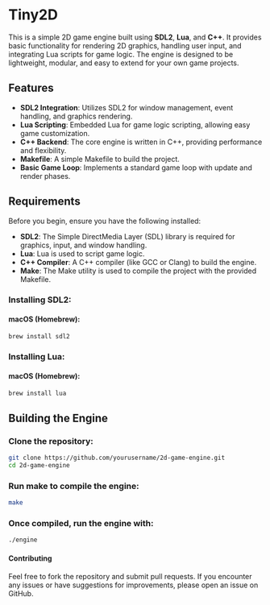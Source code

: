 # Tiny2D

This is a simple 2D game engine built using **SDL2**, **Lua**, and **C++**. It provides basic functionality for rendering 2D graphics, handling user input, and integrating Lua scripts for game logic. The engine is designed to be lightweight, modular, and easy to extend for your own game projects.

## Features

- **SDL2 Integration**: Utilizes SDL2 for window management, event handling, and graphics rendering.
- **Lua Scripting**: Embedded Lua for game logic scripting, allowing easy game customization.
- **C++ Backend**: The core engine is written in C++, providing performance and flexibility.
- **Makefile**: A simple Makefile to build the project.
- **Basic Game Loop**: Implements a standard game loop with update and render phases.

## Requirements

Before you begin, ensure you have the following installed:

- **SDL2**: The Simple DirectMedia Layer (SDL) library is required for graphics, input, and window handling.
- **Lua**: Lua is used to script game logic.
- **C++ Compiler**: A C++ compiler (like GCC or Clang) to build the engine.
- **Make**: The Make utility is used to compile the project with the provided Makefile.

### Installing SDL2:

#### macOS (Homebrew):
```bash
brew install sdl2
```

### Installing Lua:

#### macOS (Homebrew):
```bash
brew install lua
```

## Building the Engine

### Clone the repository:
```bash
git clone https://github.com/yourusername/2d-game-engine.git
cd 2d-game-engine
```

### Run make to compile the engine:
```bash
make
```

### Once compiled, run the engine with:
```bash
./engine
```

#### Contributing

Feel free to fork the repository and submit pull requests. If you encounter any issues or have suggestions for improvements, please open an issue on GitHub.